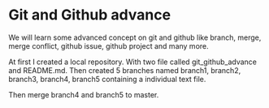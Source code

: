 # Git and Github advance

We will learn some advanced concept on git and github like branch, merge, merge conflict, github issue, github project and many more.

At first I created a local repository. With two file called git_github_advance and README.md.
Then created 5 branches named branch1, branch2, branch3, branch4, branch5 containing a individual text file.

Then merge branch4 and branch5 to master.